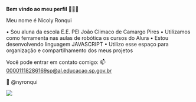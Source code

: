 **Bem vindo ao meu perfil** 💁🏼‍♀️

Meu nome é Nicoly Ronqui

• Sou aluna da escola E.E. PEI João Climaco de Camargo Pires
• Utilizamos como ferramenta nas aulas de robótica os cursos do Alura
• Estou desenvolvendo linguagem JAVASCRIPT
• Utilizo esse espaço para organização e compartilhamento dos meus projetos 

Você pode entrar em contato comigo:
📫 00001118286169sp@al.educacao.sp.gov.br

📱 @nyronqui

![](https://media1.tenor.com/m/9rvTCEzR5NwAAAAC/blair-waldorf-crown.gif)

